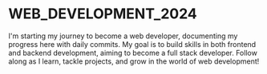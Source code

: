 # WEB_DEVELOPMENT_2024
I'm starting my journey to become a web developer, documenting my progress here with daily commits. My goal is to build skills in both frontend and backend development, aiming to become a full stack developer. Follow along as I learn, tackle projects, and grow in the world of web development!
